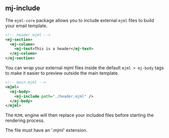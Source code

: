 ## mj-include

The `mjml-core` package allows you to include external `mjml` files to build your email template.

```xml
<!-- header.mjml -->
<mj-section>
  <mj-column>
    <mj-text>This is a header</mj-text>
  </mj-column>
</mj-section>
```

You can wrap your external mjml files inside the default `mjml > mj-body`
tags to make it easier to preview outside the main template.


```xml
<!-- main.mjml -->
<mjml>
  <mj-body>
    <mj-include path="./header.mjml" />
  </mj-body>
</mjml>
```

The `MJML` engine will then replace your included files before starting the rendering process.

<aside class="notice">
The file must have an '.mjml' extension.
</aside>
